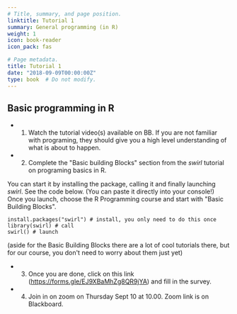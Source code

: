 ```yaml
---
# Title, summary, and page position.
linktitle: Tutorial 1
summary: General programming (in R)
weight: 1
icon: book-reader
icon_pack: fas

# Page metadata.
title: Tutorial 1
date: "2018-09-09T00:00:00Z"
type: book  # Do not modify.
---
```


## Basic programming in R
* 1. Watch the tutorial video(s) available on BB. If you are not familiar with programing, they should give you a high level understanding of what is about to happen. 
* 2. Complete the "Basic building Blocks" section from the _swirl_ tutorial on programing basics in R. 

You can start it by installing the package, calling it and finally launching _swirl_. See the code below. (You can paste it directly into your console!) Once you launch, choose the R Programming course and start with "Basic Building Blocks".
```
install.packages("swirl") # install, you only need to do this once
library(swirl) # call
swirl() # launch
```
(aside for the Basic Building Blocks there are a lot of cool tutorials there, but for our course, you don't need to worry about them just yet)
* 3. Once you are done, click on this link (https://forms.gle/EJ9XBaMhZg8QR9jYA) and fill in the survey. 
* 4. Join in on zoom on Thursday Sept 10 at 10.00. Zoom link is on Blackboard. 
